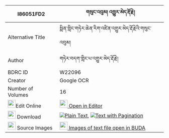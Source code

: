 |I86051FD2|གསུང་འབུམ། འགྱུར་མེད་རྡོ་རྗེ། 
| --- | --- 
|Alternative Title |སྨིན་གླིང་གཏེར་ཆེན་རིག་འཛིན་འགྱུར་མེད་རྡོ་རྗེའི་གསུང་འབུམ།
|Author| གཏེར་བདག་གླིང་པ་འགྱུར་མེད་རྡོ་རྗེ།
|BDRC ID | W22096
|Creator | Google OCR
|Number of Volumes| 16
|<img width="25" src="https://img.icons8.com/color/25/000000/edit-property.png">Edit Online| [<img width="25" src="https://avatars.githubusercontent.com/u/45091458?s=200&v=4"> Open in Editor](http://editor.openpecha.org/I86051FD2)
|<img width="25" src="https://img.icons8.com/fluent/48/000000/download-2.png"/>  Download | [![](https://img.icons8.com/color/20/000000/txt.png)Plain Text](https://github.com/Openpecha/I86051FD2/releases/download/v1/sungbum_gyurme_dorje_plain_I86051FD2.zip), [![](https://img.icons8.com/color/20/000000/txt.png)Text with Pagination](https://github.com/Openpecha/I86051FD2/releases/download/v1/sungbum_gyurme_dorje_pages_I86051FD2.zip)
|<img width="25" src="https://img.icons8.com/plasticine/100/000000/pictures-folder.png"/>  Source Images | [<img width="25" src="https://library.bdrc.io/icons/BUDA-small.svg"> Images of text file open in BUDA](https://library.bdrc.io/show/bdr:W22096)